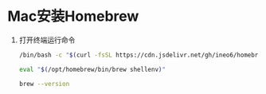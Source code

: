 # Mac安装Homebrew



1. 打开终端运行命令

   ```sh
   /bin/bash -c "$(curl -fsSL https://cdn.jsdelivr.net/gh/ineo6/homebrew-install/install.sh)"
   
   eval "$(/opt/homebrew/bin/brew shellenv)"
   
   brew --version
   ```

   